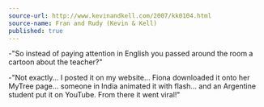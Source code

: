 ```yaml
---
source-url: http://www.kevinandkell.com/2007/kk0104.html
source-name: Fran and Rudy (Kevin & Kell)
published: true
---
```


<p>-"So instead of paying attention in English you passed around the room a cartoon about the teacher?"</p>

<p>-"Not exactly... I posted it on my website... Fiona downloaded it onto her MyTree page... someone in India animated it with flash... and an Argentine student put it on YouTube. From there it went viral!"</p>


